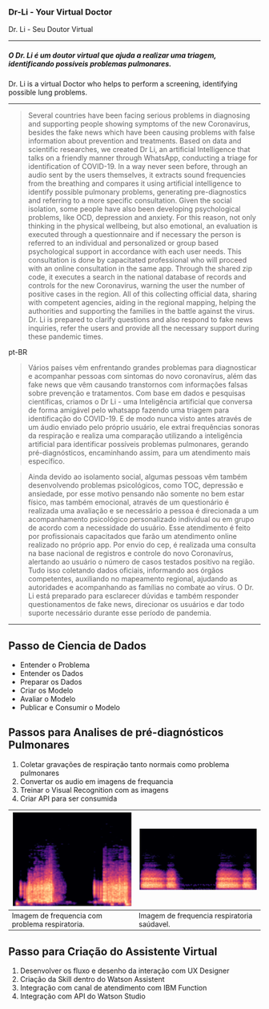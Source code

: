 ### **Dr-Li - Your Virtual Doctor** 
Dr. Li - Seu Doutor Virtual

------------

##### O Dr. Li é um doutor virtual que ajuda a realizar uma triagem, identificando possíveis problemas pulmonares.
Dr. Li is a virtual Doctor who helps to perform a screening, identifying possible lung problems.

------------
> Several countries have been facing serious problems in diagnosing and supporting people showing symptoms of the new Coronavirus, besides the fake news which have been causing problems with false information about prevention and treatments. 
Based on data and scientific researches, we created Dr Li, an artificial Intelligence that talks on a friendly manner through WhatsApp, conducting a triage for identification of COVID-19. In a way never seen before, through an audio sent by the users themselves, it extracts sound frequencies from the breathing and compares it using artificial intelligence to identify possible pulmonary problems, generating pre-diagnostics and referring to a more specific consultation.
> Given the social isolation, some people have also been developing psychological problems, like OCD, depression and anxiety. For this reason, not only thinking in the physical wellbeing, but also emotional, an evaluation is executed through a questionnaire and if necessary the person is referred to an individual and personalized or group based psychological support in accordance with each user needs. This consultation is done by capacitated professional who will proceed with an online consultation in the same app.
Through the shared zip code, it executes a search in the national database of records and controls for the new Coronavirus, warning the user the number of positive cases in the region.
> All of this collecting official data, sharing with competent agencies, aiding in the regional mapping, helping the authorities and supporting the families in the battle against the virus.
Dr. Li is prepared to clarify questions and also respond to fake news inquiries, refer the users and provide all the necessary support during these pandemic times.


pt-BR
> Vários países vêm enfrentando grandes problemas para diagnosticar e acompanhar pessoas com sintomas do novo coronavírus, além das fake news que vêm causando transtornos com informações falsas sobre prevenção e tratamentos.
> Com base em dados e pesquisas científicas, criamos o Dr Li - uma Inteligência artificial que conversa de forma amigável pelo whatsapp fazendo uma triagem para identificação do COVID-19. E de modo nunca visto antes através de um áudio enviado pelo próprio usuário, ele extrai frequências sonoras da respiração e realiza uma comparação utilizando a inteligência artificial para identificar possíveis problemas pulmonares, gerando pré-diagnósticos, encaminhando assim, para um atendimento mais específico.

> Ainda devido ao isolamento social, algumas pessoas vêm  também desenvolvendo problemas psicológicos, como TOC, depressão e ansiedade, por esse motivo pensando  não somente no bem estar físico, mas também emocional, através de um questionário é realizada uma avaliação e se necessário a pessoa é direcionada a um acompanhamento psicológico personalizado individual ou em grupo de acordo com a necessidade do usuário. Esse atendimento é feito por profissionais capacitados que farão um atendimento online realizado no próprio app.
> Por envio do cep, é realizada uma consulta na base nacional de registros e controle do novo Coronavírus, alertando ao usuário o número de casos testados positivo na região.
Tudo isso coletando dados oficiais, informando aos órgãos competentes, auxiliando no mapeamento regional, ajudando as autoridades e acompanhando as famílias no combate ao vírus.
> O Dr. Li está preparado para esclarecer dúvidas e também responder questionamentos de fake news, direcionar os usuários e dar todo suporte necessário durante esse período de pandemia.


------------
## Passo de Ciencia de Dados
- Entender o Problema
- Entender os Dados
- Preparar os Dados
- Criar os Modelo
- Avaliar o Modelo
- Publicar e Consumir o Modelo

## Passos para Analises de pré-diagnósticos Pulmonares

1. Coletar gravações de respiração tanto normais como problema pulmonares
2. Convertar os audio em imagens de frequancia
3. Treinar o Visual Recognition com as imagens
4. Criar API para ser consumida

|  ![](https://raw.githubusercontent.com/EduardoMoraesRitter/Dr-Li/master/estretores_finos.png) | ![](https://raw.githubusercontent.com/EduardoMoraesRitter/Dr-Li/master/normal.png)  |
| ------------ | ------------ |
|  Imagem de frequencia com problema respiratoria. | Imagem de frequencia respiratoria saúdavel.  |

## Passo para Criação do Assistente Virtual

1. Desenvolver os fluxo e desenho da interação com UX Designer
2. Criação da Skill dentro do Watson Assistent
3. Integração com canal de atendimento com IBM Function
4. Integração com API do Watson Studio
